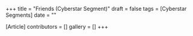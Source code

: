 +++
title = "Friends (Cyberstar Segment)"
draft = false
tags = [Cyberstar Segments]
date = ""

[Article]
contributors = []
gallery = []
+++